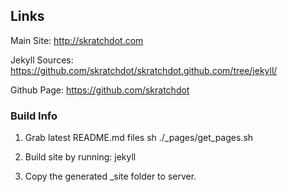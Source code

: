 ## Links ##

Main Site: http://skratchdot.com

Jekyll Sources: https://github.com/skratchdot/skratchdot.github.com/tree/jekyll/

Github Page: https://github.com/skratchdot


### Build Info ###

1) Grab latest README.md files
    sh ./_pages/get_pages.sh

2) Build site by running:
    jekyll

3) Copy the generated _site folder to server.

